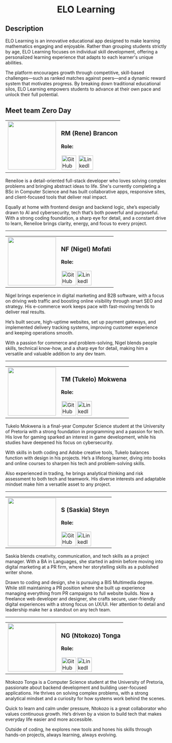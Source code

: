 <div align="center">
    <h1>ELO Learning</h1>
</div>

## Description

ELO Learning is an innovative educational app designed to make learning mathematics engaging and enjoyable. Rather than grouping students strictly by age, ELO Learning focuses on individual skill development, offering a personalized learning experience that adapts to each learner's unique abilities.

The platform encourages growth through competitive, skill-based challenges—such as ranked matches against peers—and a dynamic reward system that motivates progress. By breaking down traditional educational silos, ELO Learning empowers students to advance at their own pace and unlock their full potential.

## Meet team Zero Day

<div>
    <div>
        <div>
            <table style="width: 100%; border-collapse: collapse;">
                <tr>
                    <td style="width: 120px; vertical-align: top; text-align: center;">
                        <img src="https://drive.usercontent.google.com/download?id=14trGyA_GNdHA36T-yoSg_Ianw4H0e9l_" width="150">
                    </td>
                    <td style="vertical-align: top;">
                        <div class="info">
                            <h3>RM (Rene) Brancon</h3>
                            <p><strong>Role:</strong></p>
                            <div>
                                <a href="https://github.com/ReneiloeMBrancon" target="_blank"><img width="45" style="margin: 1%;" src="https://skillicons.dev/icons?i=github" alt="GitHub"></a>
                                <a href="https://www.linkedin.com/in/reneiloe-brancon-a68316257" target="_blank"><img width="45" style="margin: 1%;" src="https://skillicons.dev/icons?i=linkedin" alt="LinkedIn"></a>
                            </div>
                        </div>
                    </td>
                </tr>
            </table>
        </div>
        <p>
            Reneiloe is a detail-oriented full-stack developer who loves solving complex problems and bringing abstract ideas to life. She's currently completing a BSc in Computer Science and has built collaborative apps, responsive sites, and client-focused tools that deliver real impact.
        </p>
        <p>
            Equally at home with frontend design and backend logic, she’s especially drawn to AI and cybersecurity, tech that’s both powerful and purposeful. With a strong coding foundation, a sharp eye for detail, and a constant drive to learn, Reneiloe brings clarity, energy, and focus to every project.
        </p>
    </div>
    <hr />
    <div>
        <div>
            <table style="width: 100%; border-collapse: collapse;">
                <tr>
                    <td style="width: 120px; vertical-align: top; text-align: center;">
                        <img src="https://drive.usercontent.google.com/download?id=1CePa51kdvYnBW7AZQxLU8yizqgTkFYu-" width="150">
                    </td>
                    <td style="vertical-align: top;">
                        <div class="info">
                            <h3>NF (Nigel) Mofati</h3>
                            <p><strong>Role:</strong></p>
                            <div>
                                <a href="https://github.com/brogrammer012" target="_blank"><img width="45" style="margin: 1%;" src="https://skillicons.dev/icons?i=github" alt="GitHub"></a><a href="https://www.linkedin.com/in/nigel-mofati/" target="_blank"><img width="45" style="margin: 1%;" src="https://skillicons.dev/icons?i=linkedin" alt="LinkedIn"></a>
                            </div>
                        </div>
                    </td>
                </tr>
            </table>
        </div>
        <p>
            Nigel brings experience in digital marketing and B2B software, with a focus on driving web traffic and boosting online visibility through smart SEO and strategy. His e-commerce work keeps pace with fast-moving trends to deliver real results.
        </p>
        <p>
            He’s built secure, high-uptime websites, set up payment gateways, and implemented delivery tracking systems, improving customer experience and keeping operations smooth.
        </p>
        <p>
            With a passion for commerce and problem-solving, Nigel blends people skills, technical know-how, and a sharp eye for detail, making him a versatile and valuable addition to any dev team.
        </p>
    </div>
    <hr />
    <div>
        <div>
            <table style="width: 100%; border-collapse: collapse;">
                <tr>
                    <td style="width: 120px; vertical-align: top; text-align: center;">
                        <img src="https://drive.usercontent.google.com/download?id=1U6gmGbgkZKEXS-4erkPCsHQqmvqxoAQm" width="150">
                    </td>
                    <td style="vertical-align: top;">
                        <div class="info">
                            <h3>TM (Tukelo) Mokwena</h3>
                            <p><strong>Role:</strong></p>
                            <div>
                                <a href="https://github.com/Crispykitty" target="_blank"><img width="45" style="margin: 1%;" src="https://skillicons.dev/icons?i=github" alt="GitHub"></a><a href="http://www.linkedin.com/in/tukelo-mafotha-mokwena-b576ba351" target="_blank"><img width="45" style="margin: 1%;" src="https://skillicons.dev/icons?i=linkedin" alt="LinkedIn"></a>
                            </div>
                        </div>
                    </td>
                </tr>
            </table>
        </div>
        <p>
            Tukelo Mokwena is a final-year Computer Science student at the University of Pretoria with a strong foundation in programming and a passion for tech. His love for gaming sparked an interest in game development, while his studies have deepened his focus on cybersecurity.
        </p>
        <p>
            With skills in both coding and Adobe creative tools, Tukelo balances function with design in his projects. He’s a lifelong learner, diving into books and online courses to sharpen his tech and problem-solving skills.
        </p>
        <p>
            Also experienced in trading, he brings analytical thinking and risk assessment to both tech and teamwork. His diverse interests and adaptable mindset make him a versatile asset to any project.
        </p>
    </div>
    <hr />
    <div>
        <div>
            <table style="width: 100%; border-collapse: collapse;">
                    <tr>
                        <td style="width: 120px; vertical-align: top; text-align: center;">
                            <img src="https://drive.usercontent.google.com/download?id=1gVaSDowIS0rH0ev11NmCJ9aXlaZ4e492" width="150">
                        </td>
                        <td style="vertical-align: top;">
                            <div class="info">
                                <h3>S (Saskia) Steyn</h3>
                                <p><strong>Role:</strong></p>
                                <div>
                                    <a href="https://github.com/SaskiaSteyn" target="_blank"><img width="45" style="margin: 1%;" src="https://skillicons.dev/icons?i=github" alt="GitHub"></a><a href="https://www.linkedin.com/in/saskia-steyn-056a39213/" target="_blank"><img width="45" style="margin: 1%;" src="https://skillicons.dev/icons?i=linkedin" alt="LinkedIn"></a>
                                </div>
                            </div>
                        </td>
                    </tr>
            </table>
        </div>
            <p>
                Saskia blends creativity, communication, and tech skills as a project manager. With a BA in Languages, she started in admin before moving into digital marketing at a PR firm, where her storytelling skills as a published writer shone.
            </p>
            <p>
                Drawn to coding and design, she is pursuing a BIS Multimedia degree. While still maintaining a PR position where she built up experience managing everything from PR campaigns to full website builds. Now a freelance web developer and designer, she crafts secure, user-friendly digital experiences with a strong focus on UX/UI. Her attention to detail and leadership make her a standout on any tech team.
            </p>
    </div>
    <hr />
    <div>
        <div>
            <table style="width: 100%; border-collapse: collapse;">
                    <tr>
                        <td style="width: 120px; vertical-align: top; text-align: center;">
                            <img src="https://drive.usercontent.google.com/download?id=11fdU2RYdRiOZO7lqRh8sUOC7OuFKHX3z" width="150">
                        </td>
                        <td style="vertical-align: top;">
                            <div class="info">
                                <h3>NG (Ntokozo) Tonga</h3>
                                <p><strong>Role:</strong></p>
                                <div>
                                    <a href="https://github.com/Ntokozo254" target="_blank"><img width="45" style="margin: 1%;" src="https://skillicons.dev/icons?i=github" alt="GitHub"></a><a href="https://www.linkedin.com/in/ntokozo-tonga-5978b4271/" target="_blank"><img width="45" style="margin: 1%;" src="https://skillicons.dev/icons?i=linkedin" alt="LinkedIn"></a>
                                </div>
                            </div>
                        </td>
                    </tr>
            </table>
        </div>
        <p>
            Ntokozo Tonga is a Computer Science student at the University of Pretoria, passionate about backend development and building user-focused applications. He thrives on solving complex problems, with a strong analytical mindset and a curiosity for how systems work behind the scenes.
        </p>
        <p>
            Quick to learn and calm under pressure, Ntokozo is a great collaborator who values continuous growth. He’s driven by a vision to build tech that makes everyday life easier and more accessible.
        </p>
        <p>
            Outside of coding, he explores new tools and hones his skills through hands-on projects, always learning, always evolving.
        </p>
    </div>
</div>
